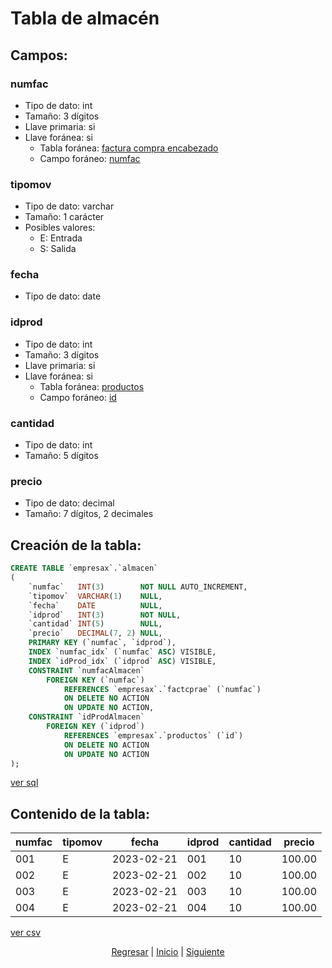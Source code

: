 # Tabla de almacén
## Campos:
### numfac
* Tipo de dato: int
* Tamaño: 3 dígitos
* Llave primaria: si
* Llave foránea: si
    * Tabla foránea: [factura compra encabezado](./06%20Factura%20Compra%20Encabezado.md)
    * Campo foráneo: [numfac](./06%20Factura%20Compra%20Encabezado.md#numfac)

### tipomov
* Tipo de dato: varchar
* Tamaño: 1 carácter
* Posibles valores:
    * E: Entrada
    * S: Salida

### fecha
* Tipo de dato: date

### idprod
* Tipo de dato: int
* Tamaño: 3 dígitos
* Llave primaria: si
* Llave foránea: si
    * Tabla foránea: [productos](./02%20Productos.md)
    * Campo foráneo: [id](./02%20Productos.md#id)

### cantidad
* Tipo de dato: int
* Tamaño: 5 dígitos

### precio
* Tipo de dato: decimal
* Tamaño: 7 dígitos, 2 decimales

## Creación de la tabla:
``` sql
CREATE TABLE `empresax`.`almacen`
(
    `numfac`   INT(3)        NOT NULL AUTO_INCREMENT,
    `tipomov`  VARCHAR(1)    NULL,
    `fecha`    DATE          NULL,
    `idprod`   INT(3)        NOT NULL,
    `cantidad` INT(5)        NULL,
    `precio`   DECIMAL(7, 2) NULL,
    PRIMARY KEY (`numfac`, `idprod`),
    INDEX `numfac_idx` (`numfac` ASC) VISIBLE,
    INDEX `idProd_idx` (`idprod` ASC) VISIBLE,
    CONSTRAINT `numfacAlmacen`
        FOREIGN KEY (`numfac`)
            REFERENCES `empresax`.`factcprae` (`numfac`)
            ON DELETE NO ACTION
            ON UPDATE NO ACTION,
    CONSTRAINT `idProdAlmacen`
        FOREIGN KEY (`idprod`)
            REFERENCES `empresax`.`productos` (`id`)
            ON DELETE NO ACTION
            ON UPDATE NO ACTION
);
```
[ver sql](./sql/05%20Almacen.sql)

## Contenido de la tabla:
| numfac | tipomov | fecha      | idprod | cantidad | precio |
|--------|---------|------------|--------|----------|--------|
| 001    | E       | 2023-02-21 | 001    | 10       | 100.00 |
| 002    | E       | 2023-02-21 | 002    | 10       | 100.00 |
| 003    | E       | 2023-02-21 | 003    | 10       | 100.00 |
| 004    | E       | 2023-02-21 | 004    | 10       | 100.00 |

[ver csv](./csv/05%20Almacen.csv)

<p align="center">
    <a href="./06%20Factura%20Compra%20Detalle.md">Regresar</a> |
    <a href="../README.md">Inicio</a> |
    <a href="./08%20Factura%20Venta%20Encabezado.md">Siguiente</a>
</p>